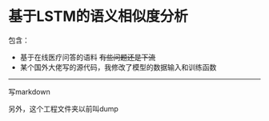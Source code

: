# 基于LSTM的语义相似度分析

包含：

+ 基于在线医疗问答的语料 ~~有些问题还是下流~~
+ 某个国外大佬写的源代码，我修改了模型的数据输入和训练函数

----------

写markdown

另外，这个工程文件夹以前叫dump
